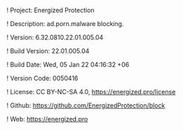 ! Project: Energized Protection

! Description: ad.porn.malware blocking.

! Version: 6.32.0810.22.01.005.04

! Build Version: 22.01.005.04

! Build Date: Wed, 05 Jan 22 04:16:32 +06

! Version Code: 0050416

! License: CC BY-NC-SA 4.0, https://energized.pro/license

! Github: https://github.com/EnergizedProtection/block

! Web: https://energized.pro
